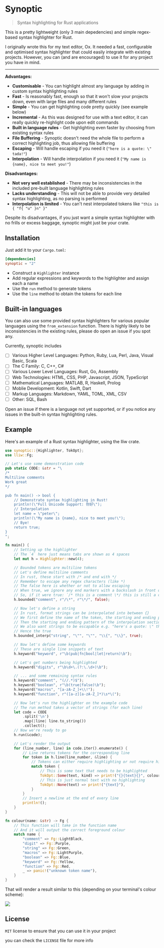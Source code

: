 # Synoptic

> Syntax highlighting for Rust applications

This is a pretty lightweight (only 3 main depedencies) and simple regex-based syntax highlighter for Rust. 

I originally wrote this for my text editor, Ox. It needed a fast, configurable and optimised syntax highlighter that could easily integrate with existing projects. However, you can (and are encouraged) to use it for any project you have in mind.

---
**Advantages:**
- **Customisable** - You can highlight almost any language by adding in custom syntax highlighting rules
- **Fast** - Is reasonably fast, enough so that it won't slow your projects down, even with large files and many different rules
- **Simple** - You can get highlighting code pretty quickly (see example below)
- **Incremental** - As this was designed for use with a text editor, it can really quickly re-highlight code upon edit commands
- **Built in language rules** - Get highlighting even faster by choosing from existing syntax rules
- **File Buffering** - Synoptic doesn't need the whole file to perform a correct highlighting job, thus allowing file buffering
- **Escaping** - Will handle escaping if you need it (`"here is a quote: \" tada!"`)
- **Interpolation**  - Will handle interpolation if you need it (`"My name is {name}, nice to meet you!"`)

**Disadvantages:**
- **Not very well established** - There may be inconsistencies in the included pre-built language highlighting rules
- **Lacks understanding** - This will not be able to provide very detailed syntax highlighting, as no parsing is performed
- **Interpolation is limited** - You can't nest interpolated tokens like `"this is { "f{ "u" }n" }"` 

Despite its disadvantages, if you just want a simple syntax highlighter with no frills or excess baggage, synoptic might just be your crate.

## Installation
Just add it to your `Cargo.toml`:
```toml
[dependencies]
synoptic = "2"
```

- Construct a `Highlighter` instance
- Add regular expressions and keywords to the highlighter and assign each a name
- Use the `run` method to generate tokens
- Use the `line` method to obtain the tokens for each line

## Built-in languages

You can also use some provided syntax highlighters for various popular languages using the `from_extension` function.
There is highly likely to be inconsistencies in the existing rules, please do open an issue if you spot any.

Currently, synoptic includes

- [ ] Various Higher Level Languages: Python, Ruby, Lua, Perl, Java, Visual Basic, Scala
- [ ] The C Family: C, C++, C#
- [ ] Various Lower Level Languages: Rust, Go, Assembly
- [ ] Web Technologies: HTML, CSS, PHP, Javascript, JSON, TypeScript
- [ ] Mathematical Languages: MATLAB, R, Haskell, Prolog
- [ ] Moblie Development: Kotlin, Swift, Dart
- [ ] Markup Languages: Markdown, YAML, TOML, XML, CSV
- [ ] Other: SQL, Bash

Open an issue if there is a language not yet supported, or if you notice any issues in the built-in syntax highlighting rules.

## Example

Here's an example of a Rust syntax highlighter, using the lliw crate.

```rust
use synoptic::{Highlighter, TokOpt};
use lliw::Fg;

// Let's use some demonstration code
pub static CODE: &str = "\
/*
Multiline comments
Work great
*/

pub fn main() -> bool {
	// Demonstrate syntax highlighting in Rust!
	println!(\"Full Unicode Support: 你好\");
    // Interpolation
    let name = \"peter\";
    println!(\"My name is {name}, nice to meet you!\");
    // Bye!
	return true;
}
";

fn main() {
    // Setting up the highlighter
    // The `4` here just means tabs are shown as 4 spaces
    let mut h = Highlighter::new(4);

    // Bounded tokens are multiline tokens
    // Let's define multiline comments
    // In rust, these start with /* and end with */
    // Remember to escape any regex characters (like *)
    // The false here is whether or not to allow escaping
    // When true, we ignore any end markers with a backslash in front of them
    // So, if it were true: `/* this is a comment \*/ this is still a comment */ this isn't`
    h.bounded("comment", r"/\*", r"\*/", false);

    // Now let's define a string
    // In rust, format strings can be interpolated into between {}
    // We first define the name of the token, the starting and ending pattern
    // Then the starting and ending pattern of the interpolation section
    // We also want strings to be escapable e.g. "here's a quote: \" this is still a string"
    // Hence the true
    h.bounded_interp("string", "\"", "\"", "\\{", "\\}", true);

    // Now let's define some keywords
    // These are single line snippets of text
    h.keyword("keyword", r"\b(pub|fn|bool|let|return)\b");

    // Let's get numbers being highlighted
    h.keyword("digits", r"\b\d+\.(?:\.\d+)\b");

    // ... and some remaining syntax rules
    h.keyword("comment", "(//.*)$");
    h.keyword("boolean", r"\b(true|false)\b");
    h.keyword("macros", "[a-zA-Z_]+\\!");
    h.keyword("function", r"([a-z][a-zA-Z_]*)\s*\(");

    // Now let's run the highlighter on the example code
    // The run method takes a vector of strings (for each line)
    let code = CODE
        .split('\n')
        .map(|line| line.to_string())
        .collect();
    // Now we're ready to go
    h.run(&code);

    // Let's render the output
    for (line_number, line) in code.iter().enumerate() {
        // Line returns tokens for the corresponding line
        for token in h.line(line_number, &line) {
            // Tokens can either require highlighting or not require highlighting
            match token {
                // This is some text that needs to be highlighted
                TokOpt::Some(text, kind) => print!("{}{text}{}", colour(&kind), Fg::Reset),
                // This is just normal text with no highlighting
                TokOpt::None(text) => print!("{text}"),
            }
        }
        // Insert a newline at the end of every line
        println!();
    }
}

fn colour(name: &str) -> Fg {
    // This function will take in the function name
    // And it will output the correct foreground colour
    match name {
        "comment" => Fg::LightBlack,
        "digit" => Fg::Purple,
        "string" => Fg::Green,
        "macros" => Fg::LightPurple,
        "boolean" => Fg::Blue,
        "keyword" => Fg::Yellow,
        "function" => Fg::Red,
        _ => panic!("unknown token name"),
    }
}

```

That will render a result similar to this (depending on your terminal's colour scheme):

![](https://i.postimg.cc/0QJTsMbf/image.png)

## License
`MIT` license to ensure that you can use it in your project

you can check the `LICENSE` file for more info



